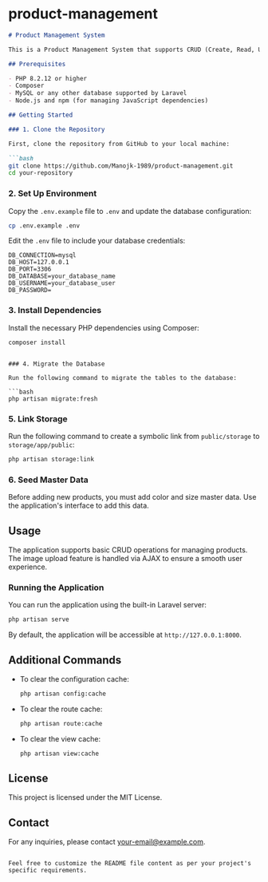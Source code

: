 # product-management
```markdown
# Product Management System

This is a Product Management System that supports CRUD (Create, Read, Update, Delete) operations and image uploading to storage. The image upload functionality is implemented using AJAX calls. Below are the steps to set up and run the project.

## Prerequisites

- PHP 8.2.12 or higher
- Composer
- MySQL or any other database supported by Laravel
- Node.js and npm (for managing JavaScript dependencies)

## Getting Started

### 1. Clone the Repository

First, clone the repository from GitHub to your local machine:

```bash
git clone https://github.com/Manojk-1989/product-management.git
cd your-repository
```

### 2. Set Up Environment

Copy the `.env.example` file to `.env` and update the database configuration:

```bash
cp .env.example .env
```

Edit the `.env` file to include your database credentials:

```env
DB_CONNECTION=mysql
DB_HOST=127.0.0.1
DB_PORT=3306
DB_DATABASE=your_database_name
DB_USERNAME=your_database_user
DB_PASSWORD=
```

### 3. Install Dependencies

Install the necessary PHP dependencies using Composer:

```bash
composer install
```


```

### 4. Migrate the Database

Run the following command to migrate the tables to the database:

```bash
php artisan migrate:fresh
```

### 5. Link Storage

Run the following command to create a symbolic link from `public/storage` to `storage/app/public`:

```bash
php artisan storage:link
```

### 6. Seed Master Data

Before adding new products, you must add color and size master data. Use the application's interface to add this data.

## Usage

The application supports basic CRUD operations for managing products. The image upload feature is handled via AJAX to ensure a smooth user experience.

### Running the Application

You can run the application using the built-in Laravel server:

```bash
php artisan serve
```

By default, the application will be accessible at `http://127.0.0.1:8000`.

## Additional Commands

- To clear the configuration cache:

  ```bash
  php artisan config:cache
  ```

- To clear the route cache:

  ```bash
  php artisan route:cache
  ```

- To clear the view cache:

  ```bash
  php artisan view:cache
  ```

## License

This project is licensed under the MIT License.

## Contact

For any inquiries, please contact [your-email@example.com](mailto:manojkumarka99@gmail.com).

```

Feel free to customize the README file content as per your project's specific requirements.